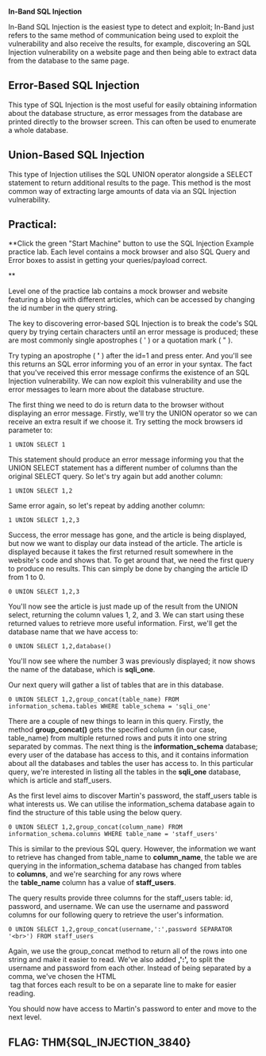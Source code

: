 **In-Band SQL Injection**

In-Band SQL Injection is the easiest type to detect and exploit; In-Band just refers to the same method of communication being used to exploit the vulnerability and also receive the results, for example, discovering an SQL Injection vulnerability on a website page and then being able to extract data from the database to the same page.

  

## **Error-Based SQL Injection**

This type of SQL Injection is the most useful for easily obtaining information about the database structure, as error messages from the database are printed directly to the browser screen. This can often be used to enumerate a whole database. 

  

## **Union-Based SQL Injection**

This type of Injection utilises the SQL UNION operator alongside a SELECT statement to return additional results to the page. This method is the most common way of extracting large amounts of data via an SQL Injection vulnerability.

  

## **Practical:**

**Click the green "Start Machine" button to use the SQL Injection Example practice lab. Each level contains a mock browser and also SQL Query and Error boxes to assist in getting your queries/payload correct.  
  
**

Level one of the practice lab contains a mock browser and website featuring a blog with different articles, which can be accessed by changing the id number in the query string.

  

The key to discovering error-based SQL Injection is to break the code's SQL query by trying certain characters until an error message is produced; these are most commonly single apostrophes ( ' ) or a quotation mark ( " ).  

  

Try typing an apostrophe ( **'** ) after the id=1 and press enter. And you'll see this returns an SQL error informing you of an error in your syntax. The fact that you've received this error message confirms the existence of an SQL Injection vulnerability. We can now exploit this vulnerability and use the error messages to learn more about the database structure. 

  

The first thing we need to do is return data to the browser without displaying an error message. Firstly, we'll try the UNION operator so we can receive an extra result if we choose it. Try setting the mock browsers id parameter to:

  

`1 UNION SELECT 1`

  

This statement should produce an error message informing you that the UNION SELECT statement has a different number of columns than the original SELECT query. So let's try again but add another column:

  

`1 UNION SELECT 1,2`

  

Same error again, so let's repeat by adding another column:

  

`1 UNION SELECT 1,2,3`

  

Success, the error message has gone, and the article is being displayed, but now we want to display our data instead of the article. The article is displayed because it takes the first returned result somewhere in the website's code and shows that. To get around that, we need the first query to produce no results. This can simply be done by changing the article ID from 1 to 0.

  

`0 UNION SELECT 1,2,3`

  

You'll now see the article is just made up of the result from the UNION select, returning the column values 1, 2, and 3. We can start using these returned values to retrieve more useful information. First, we'll get the database name that we have access to:

  

`0 UNION SELECT 1,2,database()`

  

You'll now see where the number 3 was previously displayed; it now shows the name of the database, which is **sqli_one**.

  

Our next query will gather a list of tables that are in this database.

  

`0 UNION SELECT 1,2,group_concat(table_name) FROM information_schema.tables WHERE table_schema = 'sqli_one'`

  

There are a couple of new things to learn in this query. Firstly, the method **group_concat()** gets the specified column (in our case, table_name) from multiple returned rows and puts it into one string separated by commas. The next thing is the **information_schema** database; every user of the database has access to this, and it contains information about all the databases and tables the user has access to. In this particular query, we're interested in listing all the tables in the **sqli_one** database, which is article and staff_users. 

  

As the first level aims to discover Martin's password, the staff_users table is what interests us. We can utilise the information_schema database again to find the structure of this table using the below query.

  

`0 UNION SELECT 1,2,group_concat(column_name) FROM information_schema.columns WHERE table_name = 'staff_users'`

  

This is similar to the previous SQL query. However, the information we want to retrieve has changed from table_name to **column_name**, the table we are querying in the information_schema database has changed from tables to **columns**, and we're searching for any rows where the **table_name** column has a value of **staff_users**.

  

The query results provide three columns for the staff_users table: id, password, and username. We can use the username and password columns for our following query to retrieve the user's information.

  

`0 UNION SELECT 1,2,group_concat(username,':',password SEPARATOR '<br>') FROM staff_users`

  

Again, we use the group_concat method to return all of the rows into one string and make it easier to read. We've also added **,':',** to split the username and password from each other. Instead of being separated by a comma, we've chosen the HTML **<br>** tag that forces each result to be on a separate line to make for easier reading.

  

You should now have access to Martin's password to enter and move to the next level.


## FLAG:  THM{SQL_INJECTION_3840}
